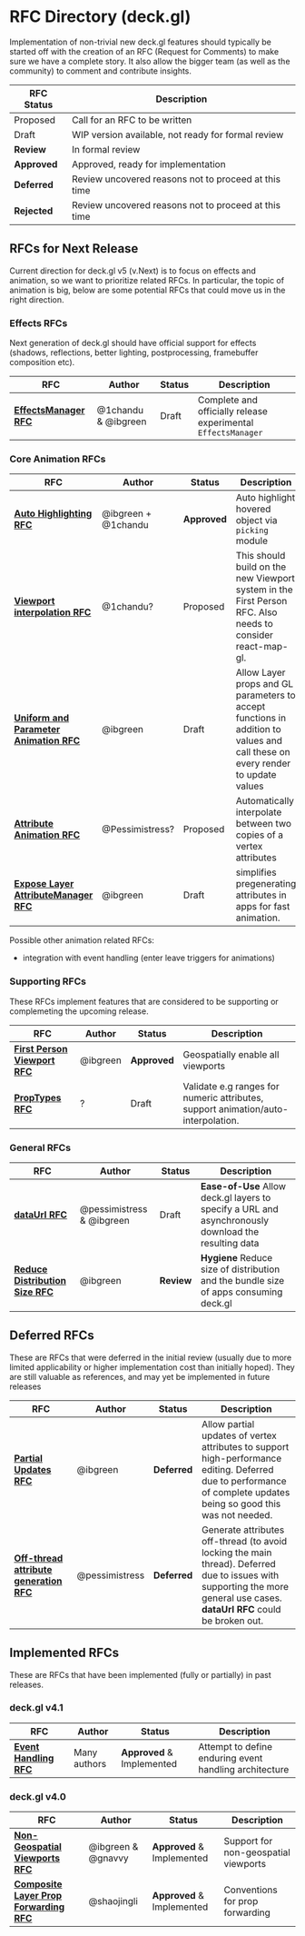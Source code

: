 # RFC Directory (deck.gl)

Implementation of non-trivial new deck.gl features should typically be started off with the creation of an RFC (Request for Comments) to make sure we have a complete story. It also allow the bigger team (as well as the community) to comment and contribute insights.

| RFC Status   | Description |
| ---          | --- |
| Proposed     | Call for an RFC to be written |
| Draft        | WIP version available, not ready for formal review |
| **Review**   | In formal review |
| **Approved** | Approved, ready for implementation |
| **Deferred** | Review uncovered reasons not to proceed at this time |
| **Rejected** | Review uncovered reasons not to proceed at this time |


## RFCs for Next Release

Current direction for deck.gl v5 (v.Next) is to focus on effects and animation, so we want to prioritize related RFCs. In particular, the topic of animation is big, below are some potential RFCs that could move us in the right direction.


### Effects RFCs

Next generation of deck.gl should have official support for effects (shadows, reflections, better lighting, postprocessing, framebuffer composition etc).

| RFC | Author | Status | Description |
| --- | --- | --- | --- |
| **[EffectsManager RFC](drafts/effects-manager-rfc.md)** | @1chandu & @ibgreen | Draft | Complete and officially release experimental `EffectsManager` |


### Core Animation RFCs

| RFC | Author | Status | Description |
| --- | --- | --- | --- |
| [**Auto Highlighting RFC**](approved/auto-highlighting-rfc.md) | @ibgreen + @1chandu | **Approved** | Auto highlight hovered object via `picking` module |
| [**Viewport interpolation RFC**](drafts/viewport-animation-rfc.md) | @1chandu? | Proposed | This should build on the new Viewport system in the First Person RFC. Also needs to consider react-map-gl. |
| [**Uniform and Parameter Animation RFC**](drafts/property-animation-rfc.md) | @ibgreen | Draft | Allow Layer props and GL parameters to accept functions in addition to values and call these on every render to update values |
| [**Attribute Animation RFC**](drafts/attribute-animation-rfc.md) | @Pessimistress? | Proposed | Automatically interpolate between two copies of a vertex attributes |
| [**Expose Layer AttributeManager RFC**](drafts/expose-attribute-manager.md) | @ibgreen | Draft | simplifies pregenerating attributes in apps for fast animation. |

Possible other animation related RFCs:
- integration with event handling (enter leave triggers for animations)


### Supporting RFCs

These RFCs implement features that are considered to be supporting or complemeting the upcoming release.

| RFC | Author | Status | Description |
| --- | --- | --- | --- |
| [**First Person Viewport RFC**](approved/first-person-mercator-viewport-rfc.md) | @ibgreen | **Approved** | Geospatially enable all viewports |
| [**PropTypes RFC**](drafts/prop-types-rfc.md) | ? | Draft | Validate e.g ranges for numeric attributes, support animation/auto-interpolation. |


### General RFCs

| RFC | Author | Status | Description |
| --- | --- | --- | --- |
| [**dataUrl RFC**](drafts/data-url-rfc.md) | @pessimistress & @ibgreen | Draft | **Ease-of-Use** Allow deck.gl layers to specify a URL and asynchronously download the resulting data |
| [**Reduce Distribution Size RFC**](drafts/reduce-distribution-size-rfc.md) | @ibgreen | **Review** | **Hygiene** Reduce size of distribution and the bundle size of apps consuming deck.gl |


## Deferred RFCs

These are RFCs that were deferred in the initial review (usually due to more limited applicability or higher implementation cost than initially hoped). They are still valuable as references, and may yet be implemented in future releases

| RFC | Author | Status | Description |
| --- | --- | --- | --- |
| [**Partial Updates RFC**](deferred/partial-updates-rfc.md) | @ibgreen | **Deferred** | Allow partial updates of vertex attributes to support high-performance editing. Deferred due to performance of complete updates being so good this was not needed. |
| [**Off-thread attribute generation RFC**](deferred/off-thread-attribute-generation.md) | @pessimistress | **Deferred** | Generate attributes off-thread (to avoid locking the main thread). Deferred due to issues with supporting the more general use cases. **dataUrl RFC** could be broken out. |



## Implemented RFCs

These are RFCs that have been implemented (fully or partially) in past releases.

### deck.gl v4.1

| RFC | Author | Status | Description |
| --- | --- | --- | --- |
| [**Event Handling RFC**](v4.1/event-handling-rfc.md) | Many authors | **Approved** & Implemented | Attempt to define enduring event handling architecture |


### deck.gl v4.0

| RFC | Author | Status | Description |
| --- | --- | --- | --- |
| [**Non-Geospatial Viewports RFC**](v4.0/non-geospatial-viewports-rfc.md) | @ibgreen & @gnavvy | **Approved** & Implemented | Support for non-geospatial viewports |
| [**Composite Layer Prop Forwarding RFC**](v4.0/composite-layer-prop-forwarding-rfc.md) | @shaojingli | **Approved** & Implemented | Conventions for prop forwarding |
